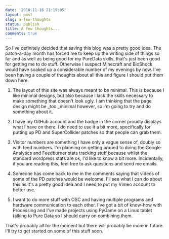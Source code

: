 ```yaml
---
date: '2010-11-16 21:19:05'
layout: post
slug: a-few-thoughts
status: publish
title: A few thoughts...
comments: true
---
```


So I've definitely decided that saving this blog was a pretty good idea. The patch-a-day month has forced me to keep up the writing side of things so far and as well as being good for my PureData skills, that's just been good for getting me to do stuff. Otherwise I suspect Minecraft and BioShock would have soaked up a considerable number of my evenings by now. I've been having a couple of thoughts about all this and figure I should put them down here.

1. The layout of this site was always meant to be minimal. This is because I like minimal designs, but also because I lack the skills necessary to make something that doesn't look ugly. I am thinking that the page design might be _too _minimal however, so I'm going to try and do something about it.

2. I have my GitHub account and the badge in the corner proudly displays what I have on there. I do need to use it a bit more, specifically for putting up PD and SuperCollider patches so that people can grab them.

3. Visitor numbers are something I have only a vague sense of, doubly so with feed numbers. I'm planning on getting around to doing the Google Analytics and Feedburner stats tracking stuff because whilst the standard wordpress stats are ok, I'd like to know a bit more. Incidentally, if you are reading this, feel free to ask questions and send me emails.

4. Someone has come back to me in the comments saying that videos of some of the PD patches would be welcome. I'll see what I can do about this as it's a pretty good idea and I need to put my Vimeo account to better use.

5. I want to do more stuff with OSC and having multiple programs and hardware communication to each other. I've got a bit of know-how with Processing and I've made projects using PyGame on a Linux tablet talking to Pure Data so I should carry on combining them.

That's probably all for the moment but there will probably be more in future. I'll try to get started on some of this stuff soon.
